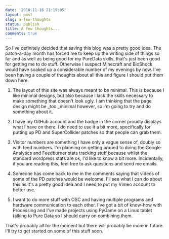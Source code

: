 ```yaml
---
date: '2010-11-16 21:19:05'
layout: post
slug: a-few-thoughts
status: publish
title: A few thoughts...
comments: true
---
```


So I've definitely decided that saving this blog was a pretty good idea. The patch-a-day month has forced me to keep up the writing side of things so far and as well as being good for my PureData skills, that's just been good for getting me to do stuff. Otherwise I suspect Minecraft and BioShock would have soaked up a considerable number of my evenings by now. I've been having a couple of thoughts about all this and figure I should put them down here.

1. The layout of this site was always meant to be minimal. This is because I like minimal designs, but also because I lack the skills necessary to make something that doesn't look ugly. I am thinking that the page design might be _too _minimal however, so I'm going to try and do something about it.

2. I have my GitHub account and the badge in the corner proudly displays what I have on there. I do need to use it a bit more, specifically for putting up PD and SuperCollider patches so that people can grab them.

3. Visitor numbers are something I have only a vague sense of, doubly so with feed numbers. I'm planning on getting around to doing the Google Analytics and Feedburner stats tracking stuff because whilst the standard wordpress stats are ok, I'd like to know a bit more. Incidentally, if you are reading this, feel free to ask questions and send me emails.

4. Someone has come back to me in the comments saying that videos of some of the PD patches would be welcome. I'll see what I can do about this as it's a pretty good idea and I need to put my Vimeo account to better use.

5. I want to do more stuff with OSC and having multiple programs and hardware communication to each other. I've got a bit of know-how with Processing and I've made projects using PyGame on a Linux tablet talking to Pure Data so I should carry on combining them.

That's probably all for the moment but there will probably be more in future. I'll try to get started on some of this stuff soon.
